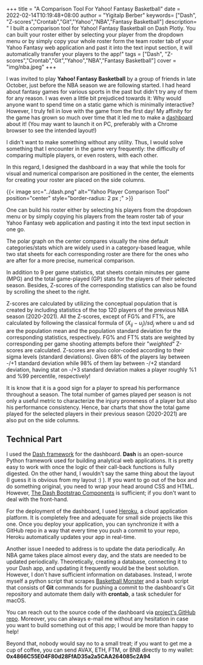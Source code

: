 +++
title = "A Comparison Tool For Yahoo! Fantasy Basketball"
date = 2022-02-14T10:19:48+08:00
author = "Yigitalp Berber"
keywords= ["Dash", "Z-scores","Crontab","Git","Yahoo","NBA","Fantasy Basketball"]
description= " I built a comparison tool for Yahoo! Fantasy Basketball on Dash Plotly. You can built your roster either by selecting your player from the dropdown menu or by simply copy your whole roster form the team roster tab of your Yahoo Fantasy web application and past it into the text input section, it will automatically transfer your players to the app!"
tags = ["Dash", "Z-scores","Crontab","Git","Yahoo","NBA","Fantasy Basketball"]
cover = "img/nba.jpeg"
+++

I was invited to play **Yahoo! Fantasy Basketball** by a group of friends in late October, just before the NBA season we are following started. I  had heard about fantasy games for various sports in the past but didn't try any of them for any reason. I was even a little bit prejudiced towards it: Why would anyone want to spend time on a static game which is minimally interactive? However, I truly fell in love with the game from the first day! My affinity for the game has grown so much over time that it led me to make a [dashboard](https://yahoocompare.herokuapp.com/) about it! (You may want to launch it on PC, preferably with a Chrome browser to see the intended layout!)


I didn't want to make something without any utility. Thus, I would solve something that I encounter in the game very frequently: the difficulty of comparing multiple players, or even rosters, with each other. 

In this regard, I designed the dashboard in a way that while the tools for visual and numerical comparison are positioned in the center, the elements for creating your roster are placed on the side columns. 

{{< image src="../dash.png" alt="Yahoo Player Comparison Tool" position="center" style="border-radius: 2 px ;" >}}

One can build his roster either by selecting his players from the dropdown menu or by simply copying his players from the team roster tab of your Yahoo Fantasy web application and pasting it into the text input section in one go.

The polar graph on the center compares visually the nine default categories/stats which are widely used in a category-based league, while two stat sheets for each corresponding roster are there for the ones who are after for a more precise, numerical comparison.

In addition to 9 per game statistics, stat sheets contain minutes per game (MPG) and the total game-played (GP) stats for the players of their selected season. Besides, Z-scores of the corresponding statistics can also be found by scrolling the sheet to the right. 

Z-scores are calculated by utilizing the conceptual population that is created by including statistics of the top 120 players of the previous NBA season (2020-2021). All the Z-scores, except of FG% and FT%, are calculated by following the classical formula of $(X_{ij}-u_j)/sd_j$ where u and sd are the population mean and the population standard deviation for the corresponding statistics, respectively. FG% and FT% stats are weighted by corresponding per game shooting attempts before their "*weighted*" Z-scores are calculated. Z-scores are also color-coded according to their sigma levels (standard deviations). Given 68% of the players lay between -/+1 standard deviation while 98% of them lay between -/+2 standard deviation, having stat on -/+3 standard deviation makes a player roughly %1 and %99 percentile, respectively!

It is know that it is a good sign for a player to spread his performance throughout a season. The total number of games played per season is not only a useful metric to characterize the injury proneness of a player but also his performance consistency. Hence, bar charts that show the total game played for the selected players in their previous season (2020-2021) are also put on the side columns.

## Technical Part

I used the [Dash framework](https://dash.plotly.com/) for the dashboard. **Dash** is an open-source Python framework used for building analytical web applications. It is pretty easy to work with once the logic of their call-back functions is fully digested. On the other hand, I wouldn't say the same thing about the layout (I guess it is obvious from my layout :) ). If you want to go out of the box and do something original, you need to wrap your head around CSS and HTML. However, [The Dash Bootstrap Components](https://dash-bootstrap-components.opensource.faculty.ai/docs/components/layout/) is sufficient; if you don't want to deal with the front-hand.

For the deployment of the dashboard, I used [Heroku](https://www.heroku.com/home), a cloud application platform. It is completely free and adequate for small side projects like this one. Once you deploy your application, you can synchronize it with a GitHub repo in a way that every time you push a commit to your repo, Heroku automatically updates your app in real-time.

Another issue I needed to address is to update the data periodically. An NBA game takes place almost every day, and the stats are needed to be updated periodically. Theoretically, creating a database, connecting it to your Dash app, and updating it frequently would be the best solution. However, I don't have sufficient information on databases. Instead, I wrote myself a python script that scrapes [Basketball Monster](https://basketballmonster.com/) and a bash script that consists of **Git** commands for pushing a commit to the dashboard's Git repository and automate them daily with **crontab**, a task scheduler for macOS.

You can reach out to the source code of the dashboard via [project's GitHub repo](https://github.com/ytalp17/dashapp). Moreover, you can always e-mail me without any hesitation in case you want to build something out of this app; I would be more than happy to help!

Beyond that, nobody would say no to a small treat; if you want to get me a cup of coffee, you can send AVAX, ETH, FTM, or BNB directly to my wallet:  **0x4866C55E04F80d28FfAD35a2a5CAA264085c2A94**





